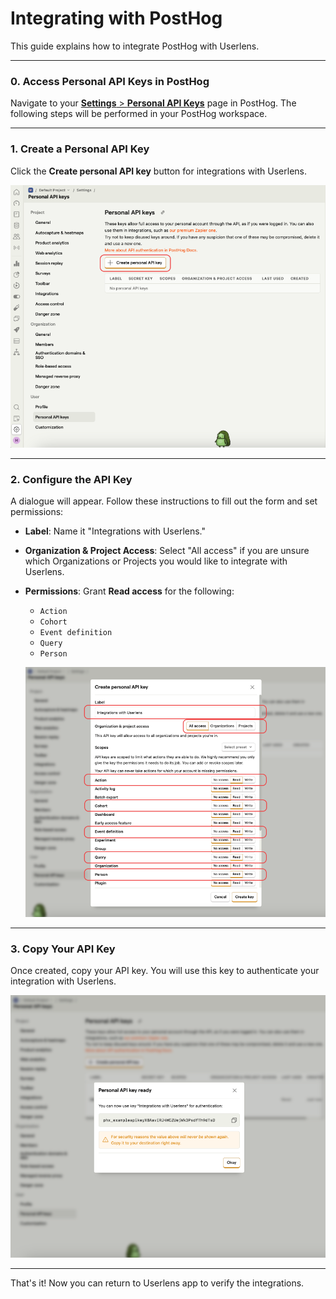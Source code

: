 # Integrating with PostHog

This guide explains how to integrate PostHog with Userlens.

---

### 0. Access Personal API Keys in PostHog
Navigate to your [**Settings** > **Personal API Keys**](https://app.posthog.com/settings/user-api-keys) page in PostHog.
The following steps will be performed in your PostHog workspace.

---

### 1. Create a Personal API Key
Click the **Create personal API key** button for integrations with Userlens.

![screenshot](posthog_integration_step1.png)

---

### 2. Configure the API Key
A dialogue will appear. Follow these instructions to fill out the form and set permissions:

- **Label**: Name it "Integrations with Userlens."
- **Organization & Project Access**: Select "All access" if you are unsure which Organizations or Projects you would like to integrate with Userlens.
- **Permissions**: Grant **Read access** for the following:
  - `Action`
  - `Cohort`
  - `Event definition`
  - `Query`
  - `Person`
 
  ![screenshot](posthog_integration_step2.png)

---

### 3. Copy Your API Key
Once created, copy your API key. You will use this key to authenticate your integration with Userlens.

![screenshot](posthog_integration_step3.png)

---

That's it! Now you can return to Userlens app to verify the integrations.
